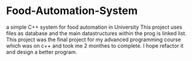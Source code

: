# Food-Automation-System
a simple C++ system for food automation in University
This project uses files as database and the main datastructures within the prog is linked list.
This project was the final project for my advanced programming course which was on c++ and took me 2 monthes to complete.
I hope refactor it and design a better program.

